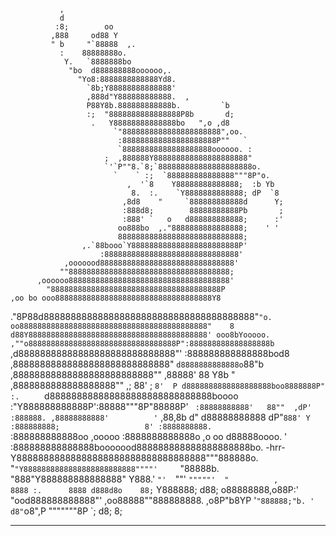                ,
               d
              :8;        oo
             ,888     od88 Y
             " b     "`88888  ,.
               :    88888888o.
                Y.   `8888888bo
                 "bo  d888888888oooooo,.
                   "Yo8:8888888888888Yd8.
                     `8b;Y88888888888888'
                     ,888d"Y888888888888.  ,
                     P88Y8b.888888888888b.         `b
                     :;  "8888888888888888P8b       d;
                      .   Y88888888888888bo   ",o ,d8
                           `"8888888888888888888888",oo.
                            :888888888888888888888P""   `
                            `88888888888888888888oooooo. :
                         ;  ,888888Y888888888888888888888"
                         `'`P""8.`8;`888888888888888888888o.
                           `    ` :;  `888888888888888"""8P"o.
                              ,  '`8    Y88888888888888;  :b Yb
                               8.  :.    `Y8888888888888; dP  `8
                             ,8d8    "     `888888888888d      Y;
                             :888d8;        88888888888Pb       ;
                             :888' `   o   d888888888888;      :'
                            oo888bo  ,."8888888888888888;    ' '
                            8888888888888888888888888888;
                    ,.`88booo`Y888888888888888888888888P'
                        :888888888888888888888888888888'
                ,ooooood888888888888888888888888888888'
               ""888888888888888888888888888888888888;
          ,oooooo888888888888888888888888888888888888'
            "88888888888888888888888888888888888888P
    ,oo bo ooo88888888888888888888888888888888888Y8

."8P88d888888888888888888888888888888888888888"`"o.
   oo888888888888888888888888888888888888888888"    8
  d88Y8888888888888888888888888888888888888888' ooo8bYooooo.
 ,""o888888888888888888888888888888888P":888888888888888888b
 ` ,d88888888888888888888888888888"' :888888888888888bod8
,88888888888888888888888888888" `d8888888888888o`88"b
,88888888888888888888888888"" ,88888' 88 Y8b
" ,8888888888888888888"" ,; 88' ; `8'  P
  d8888888888888888888boo8888888P"         :.     `
d888888888888888888888888888888boooo
:"Y888888888888P':88888"""8P"88888P'
` :88888888888'   88""  ,dP' :888888.
 ,88888888888'          '` ,88,8b d"
d88888888888 dP"`888'
 Y :888888888;                   8'
   :8888888888.                 `
:888888888888oo ,ooooo
:8888888888888o ,o oo d88888oooo.
' :888888888888888booooood888888888888888888888bo. -hrr-
Y88888888888888888888888888888888888"""888888o.
"`"Y8888888888888888888888888""""'     `"88888b.
"888"Y888888888888888" Y888.'
`"'  `""' `"""""'  "          ,       8888
                                           :.      8888
                                        d888d8o    88;`
Y888888; d88;
o88888888,o88P:'
"ood888888888888"'
,oo88888""888888888.
,o8P"b8YP '`"888888;"b.
                        ' d8"`o8",P """""""8P
`; d8;
8;

---
